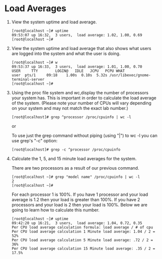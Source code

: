 Load Averages
======

1. View the system uptime and load average.

       [root@localhost ~]# uptime
       09:53:07 up 16:32,  3 users,  load average: 1.02, 1.00, 0.69
       [root@localhost ~]# 

2. View the system uptime and load average that also shows what users are 
   logged into the system and what the user is doing.

       [root@localhost ~]# w
       09:53:37 up 16:33,  3 users,  load average: 1.01, 1.00, 0.70
       USER     TTY        LOGIN@   IDLE   JCPU   PCPU WHAT
       user  pts/1     09:18    1.00s  0.10s  5.32s /usr/libexec/gnome-terminal-server
       [root@localhost ~]# 

3. Using the proc file system and wc,display the number of processors your system has. 
   This is important in order to calculate the load average of the system. (Please note 
   your number of CPUs will vary depending on your system and may not match the exact lab number.)

       [root@localhost]# grep ^processor /proc/cpuinfo | wc -l
       
      or
      
     To use just the grep command without piping (using "|") to wc -l you can use grep's "-c"
     option:
      
       [root@localhost]# grep -c ^processor /proc/cpuinfo

4. Calculate the 1, 5, and 15 minute load averages for the system.

   There are two processors as a result of our previous command.

       [root@localhost ~]# grep "model name" /proc/cpuinfo | wc -l
       2
       [root@localhost ~]# 

   For each processor 1 is 100%. If you have 1 processor and your load average is 1.2 then 
   your load is greater than 100%. If you have 2 processors and your load is 2 then your 
   load is 100%. Below we are going to learn how to calculate this number.

       [root@localhost ~]# uptime
       09:42:20 up 16:21,  3 users,  load average: 1.04, 0.72, 0.35
       Per CPU load average calculation formula: load average / # of cpu
       Per CPU load average calculation 1 Minute load average: 1.04 / 2 = 52%
       Per CPU load average calculation 5 Minute load average: .72 / 2 = 36%
       Per CPU load average calculation 15 Minute load average: .35 / 2 = 17.5%
